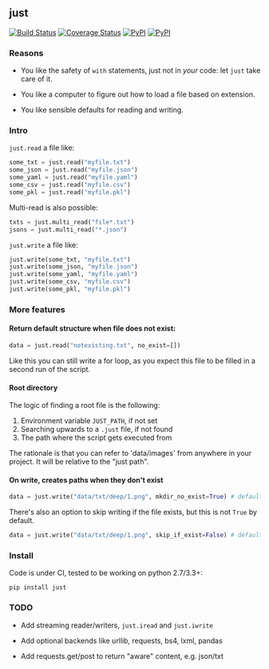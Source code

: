 ## just

[![Build Status](https://travis-ci.org/kootenpv/just.svg?branch=master)](https://travis-ci.org/kootenpv/just)
[![Coverage Status](https://coveralls.io/repos/github/kootenpv/just/badge.svg?branch=master)](https://coveralls.io/github/kootenpv/just?branch=master)
[![PyPI](https://img.shields.io/pypi/v/just.svg?style=flat-square)](https://pypi.python.org/pypi/just/)
[![PyPI](https://img.shields.io/pypi/pyversions/just.svg?style=flat-square)](https://pypi.python.org/pypi/just/)

### Reasons

- You like the safety of `with` statements, just not in *your* code: let `just` take care of it.

- You like a computer to figure out how to load a file based on extension.

- You like sensible defaults for reading and writing.

### Intro

`just.read` a file like:

```python
some_txt = just.read("myfile.txt")
some_json = just.read("myfile.json")
some_yaml = just.read("myfile.yaml")
some_csv = just.read("myfile.csv")
some_pkl = just.read("myfile.pkl")
```

Multi-read is also possible:

```python
txts = just.multi_read("file*.txt")
jsons = just.multi_read("*.json")
```

`just.write` a file like:

```python
just.write(some_txt, "myfile.txt")
just.write(some_json, "myfile.json")
just.write(some_yaml, "myfile.yaml")
just.write(some_csv, "myfile.csv")
just.write(some_pkl, "myfile.pkl")
```

### More features

#### Return default structure when file does not exist:

```python
data = just.read("notexisting.txt", no_exist=[])
```

Like this you can still write a for loop, as you expect this file to be filled in a second run of the script.

#### Root directory

The logic of finding a root file is the following:

1. Environment variable `JUST_PATH`, if not set
2. Searching upwards to a `.just` file, if not found
3. The path where the script gets executed from

The rationale is that you can refer to 'data/images' from anywhere in your project. It will be relative to the "just path".

#### On write, creates paths when they don't exist

```python
data = just.write("data/txt/deep/1.png", mkdir_no_exist=True) # default
```

There's also an option to skip writing if the file exists, but this is not `True` by default.

```python
data = just.write("data/txt/deep/1.png", skip_if_exist=False) # default
```

### Install

Code is under CI, tested to be working on python 2.7/3.3+:

    pip install just

### TODO

- Add streaming reader/writers, `just.iread` and `just.iwrite`

- Add optional backends like urllib, requests, bs4, lxml, pandas

- Add requests.get/post to return "aware" content, e.g. json/txt
